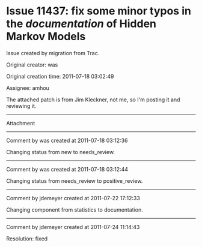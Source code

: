 # Issue 11437: fix some minor typos in the *documentation* of Hidden Markov Models

Issue created by migration from Trac.

Original creator: was

Original creation time: 2011-07-18 03:02:49

Assignee: amhou

The attached patch is from Jim Kleckner, not me, so I'm posting it and reviewing it.


---

Attachment


---

Comment by was created at 2011-07-18 03:12:36

Changing status from new to needs_review.


---

Comment by was created at 2011-07-18 03:12:44

Changing status from needs_review to positive_review.


---

Comment by jdemeyer created at 2011-07-22 17:12:33

Changing component from statistics to documentation.


---

Comment by jdemeyer created at 2011-07-24 11:14:43

Resolution: fixed
